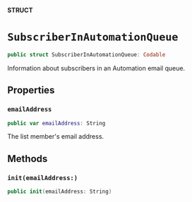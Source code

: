 **STRUCT**

# `SubscriberInAutomationQueue`

```swift
public struct SubscriberInAutomationQueue: Codable
```

Information about subscribers in an Automation email queue.

## Properties
### `emailAddress`

```swift
public var emailAddress: String
```

The list member&#x27;s email address.

## Methods
### `init(emailAddress:)`

```swift
public init(emailAddress: String)
```

